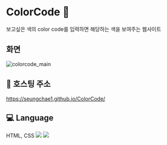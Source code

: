 # ColorCode 🌈
보고싶은 색의 color code를 입력하면 해당하는 색을 보여주는 웹사이트
## 화면
![colorcode_main](https://user-images.githubusercontent.com/80873640/161453761-814560d8-704f-474a-a6a8-da02ec510645.PNG)
## 🔗 호스팅 주소
https://seungchae1.github.io/ColorCode/
## 💻 Language
HTML, CSS
<img src="https://img.shields.io/badge/HTML5-E34F26?style=flat-square&logo=HTML5&logoColor=white"/>
<img src="https://img.shields.io/badge/CSS3-1572B6?style=flat-square&logo=CSS3&logoColor=white"/>
